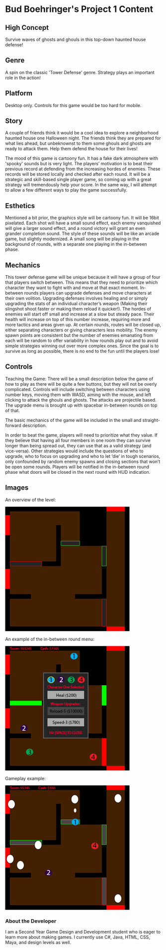 # Bud Boehringer's Project 1 Content


## High Concept 

Survive waves of ghosts and ghouls in this top-down haunted house defense!

## Genre 

A spin on the classic 'Tower Defense' genre. Strategy plays an important role in the action!

## Platform 

Desktop only. Controls for this game would be too hard for mobile.

## Story

A couple of friends think it would be a cool idea to explore a neighborhood haunted house one Halloween night. The friends think they are prepared for what lies ahead, but unbeknownst to them some ghouls and ghosts are ready to attack them. Help them defend the house for their lives! 

The mood of this game is cartoony fun. It has a fake dark atmosphere with 'spooky' sounds but is very light. The players’ motivation is to beat their previous record at defending from the increasing hordes of enemies. These records will be stored locally and checked after each round. It will be a strategic and skill-based single player game, so coming up with a great strategy will tremendously help your score. In the same way, I will attempt to allow a few different ways to play the game successfully. 
## Esthetics 

Mentioned a bit prior, the graphics style will be cartoony fun. It will be 16bit pixelated.
Each shot will have a small sound effect, each enemy vanquished will give a larger sound effect, and a round victory will grant an even grander completion sound. The style of these sounds will be like an arcade game, but slightly modernized. A small song will be playing in the background of rounds, with a separate one playing in the in-between phase.

## Mechanics 

This tower defense game will be unique because it will have a group of four that players switch between. This means that they need to prioritize which character they want to fight with and move at that exact moment. In-between rounds players can upgrade defenses and move characters at their own volition. Upgrading defenses involves healing and or simply upgrading the stats of an individual character’s weapon (Making their slingshot shoot faster or making them reload it quicker!). The hordes of enemies will start off small and increase at a slow but steady pace. Their health will increase on top of this number increase, requiring more and more tactics and areas given up. At certain rounds, routes will be closed up, either separating characters or giving characters less mobility. The enemy spawn points are consistent but the number of enemies emanating from each will be random to offer variability in how rounds play out and to avoid simple strategies winning out over more complex ones. Since the goal is to survive as long as possible, there is no end to the fun until the players lose!

## Controls 

Teaching the Game: There will be a small description below the game of how to play as there will be quite a few buttons, but they will not be overly complicated. Controls will include switching between characters using number keys, moving them with WASD, aiming with the mouse, and left clicking to attack the ghouls and ghosts. The attacks are projectile based. The upgrade menu is brought up with spacebar in-between rounds on top of that. 

The basic mechanics of the game will be included in the small and straight-forward description.

In order to beat the game, players will need to prioritize what they value. If they believe that having all four members in one room they can survive longer than being spread out, they can use that as a valid strategy (and vice-versa). Other strategies would include the questions of who to upgrade, who to focus on upgrading and who to let ‘die’ in tough scenarios, only confounded by random enemy spawns and closing sections that won’t be open some rounds. Players will be notified in the in-between round phase what doors will be closed in the next round with HUD indication.

## Images

An overview of the level:

![Level Overview][mockup1]

[mockup1]: https://github.com/EWBiv/IGME-235/blob/master/levelMockup.png "Level overview"

An example of the in-between round menu:

![Level Overview with in-between round menu][mockup2]

[mockup2]: https://github.com/EWBiv/IGME-235/blob/master/mockupTwo.png "Level overview with in-between round menu"

Gameplay example:

![Level Overview during gameplay][mockup3]

[mockup3]: https://github.com/EWBiv/IGME-235/blob/master/mockupThree.png "Level overview during gameplay"

### About the Developer 

I am a Second Year Game Design and Development student who is eager to learn more about making games. I currently use C#, Java, HTML, CSS, Maya, and design levels as well.
